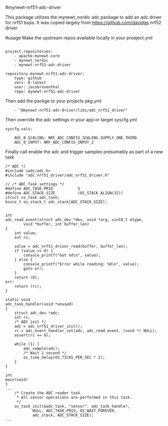 #mynewt-nrf51-adc-driver

This package utilizes the mynewt_nordic adc package to add an adc driver for nrf51 bsps. It was copied largely from https://github.com/davidgs nrf52 driver

#usage
Make the upstream repos available locally in your proeject.yml
```

project.repositories:
    - apache-mynewt-core
    - mynewt_nordic
    - mynewt-nrf51-adc-driver

repository.mynewt-nrf51-adc-driver:
    type: github
    vers: 0-latest
    user: jacobrosenthal
    repo: mynewt-nrf51-adc-driver
```

Then add the packge to your projects pkg.yml
```
    - "@mynewt-nrf51-adc-driver/libs/adc_nrf51_driver"
```

Then override the adc settings in your app or target syscfg.yml
```
syscfg.vals:

    ADC_0_SCALING: NRF_ADC_CONFIG_SCALING_SUPPLY_ONE_THIRD
    ADC_0_INPUT: NRF_ADC_CONFIG_INPUT_2
```

Finally call enable the adc and trigger samples presumably as part of a new task
```
/* ADC */
#include <adc/adc.h>
#include "adc_nrf51_driver/adc_nrf51_driver.h"

// /* ADC Task settings */
#define ADC_TASK_PRIO           5
#define ADC_STACK_SIZE          (OS_STACK_ALIGN(32))
struct os_task adc_task;
bssnz_t os_stack_t adc_stack[ADC_STACK_SIZE];


int
adc_read_event(struct adc_dev *dev, void *arg, uint8_t etype,
        void *buffer, int buffer_len)
{
    int value;
    int rc;

    value = adc_nrf51_driver_read(buffer, buffer_len);
    if (value >= 0) {
        console_printf("Got %d\n", value);
    } else {
        console_printf("Error while reading: %d\n", value);
        goto err;
    }
    return (0);
err:
    return (rc);
} 

static void
adc_task_handler(void *unused)
{
    struct adc_dev *adc;
    int rc;
    /* ADC init */
    adc = adc_nrf51_driver_init();
    rc = adc_event_handler_set(adc, adc_read_event, (void *) NULL);
    assert(rc == 0);

    while (1) {
        adc_sample(adc);
        /* Wait 2 second */
        os_time_delay(OS_TICKS_PER_SEC * 2);
    }
}

int
main(void)
{
...
    /* Create the ADC reader task.  
     * All sensor operations are performed in this task.
     */
    os_task_init(&adc_task, "sensor", adc_task_handler,
            NULL, ADC_TASK_PRIO, OS_WAIT_FOREVER,
            adc_stack, ADC_STACK_SIZE);
...
```

